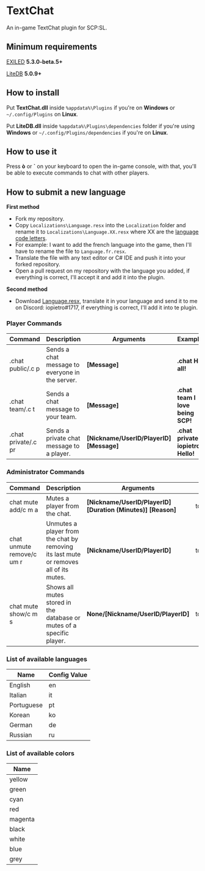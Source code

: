 # TextChat
An in-game TextChat plugin for SCP:SL.

## Minimum requirements
[EXILED](https://github.com/galaxy119/EXILED) **5.3.0-beta.5+**

[LiteDB](https://github.com/mbdavid/LiteDB) **5.0.9+**

## How to install
Put **TextChat.dll** inside `%appdata%\Plugins` if you're on **Windows** or `~/.config/Plugins` on **Linux**.

Put **LiteDB.dll** inside `%appdata%\Plugins\dependencies` folder if you're using **Windows** or `~/.config/Plugins/dependencies` if you're on **Linux**.

## How to use it
Press **ò** or **\`** on your keyboard to open the in-game console, with that, you'll be able to execute commands to chat with other players.

## How to submit a new language

**First method**
- Fork my repository.
- Copy `Localizations\Language.resx` into the `Localization` folder and rename it to `Localizations\Language.XX.resx` where XX are the [language code letters](https://lonewolfonline.net/list-net-culture-country-codes/).
- For example: I want to add the french language into the game, then I'll have to rename the file to `Language.fr.resx`.
- Translate the file with any text editor or C# IDE and push it into your forked repository.
- Open a pull request on my repository with the language you added, if everything is correct, I'll accept it and add it into the plugin.

**Second method**
- Download [Language.resx](https://github.com/iopietro/TextChat/blob/master/TextChat/Localizations/Language.resx), translate it in your language and send it to me on Discord: iopietro#1717, if everything is correct, I'll add it into te plugin.

### Player Commands
| Command | Description | Arguments | Example |
| --- | --- | --- | --- |
| .chat public/.c p | Sends a chat message to everyone in the server. | **[Message]** | **.chat Hi all!** |
| .chat team/.c t | Sends a chat message to your team. | **[Message]** | **.chat team I love being SCP!** |
| .chat private/.c pr | Sends a private chat message to a player. | **[Nickname/UserID/PlayerID] [Message]** | **.chat private iopietro Hello!** | 

### Administrator Commands
| Command | Description | Arguments | Permission | Example |
| --- | --- | --- | --- | --- |
| chat mute add/c m a | Mutes a player from the chat. | **[Nickname/UserID/PlayerID] [Duration (Minutes)] [Reason]** | tc.mute.add | **chat mute iopietro 600 Spamming** |
| chat unmute remove/c um r | Unmutes a player from the chat by removing its last mute or removes all of its mutes. | **[Nickname/UserID/PlayerID]** | tc.unmute.remove | **chat unmute iopietro** |
| chat mute show/c m s | Shows all mutes stored in the database or mutes of a specific player. | **None/[Nickname/UserID/PlayerID]** | tc.mute.show | **chat mute show iopietro/chat mute show** |

### List of available languages
| Name | Config Value |
| --- | --- |
| English | en |
| Italian | it |
| Portuguese | pt |
| Korean | ko |
| German | de |
| Russian | ru |

### List of available colors
| Name |
| --- |
| yellow |
| green |
| cyan |
| red |
| magenta |
| black |
| white |
| blue |
| grey |
